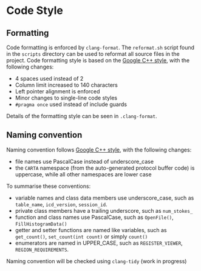 # Code Style
## Formatting

Code formatting is enforced by `clang-format`. The `reformat.sh` script found in the `scripts` directory can be used to reformat all source files in the project. Code formatting style is based on the [Google C++ style](https://google.github.io/styleguide/cppguide.html#Formatting), with the following changes:
* 4 spaces used instead of 2
* Column limit increased to 140 characters
* Left pointer alignment is enforced
* Minor changes to single-line code styles
* `#pragma once` used instead of include guards

Details of the formatting style can be seen in `.clang-format`.

## Naming convention

Naming convention follows [Google C++ style](https://google.github.io/styleguide/cppguide.html#Naming), with the following changes:
* file names use PascalCase instead of underscore_case
* the `CARTA` namespace (from the auto-generated protocol buffer code) is uppercase, while all other namespaces are lower case

To summarise these conventions:
* variable names and class data members use underscore_case, such as `table_name`, `icd_version`, `session_id`.
* private class members have a trailing underscore, such as `num_stokes_`
* function and class names use PascalCase, such as `OpenFile()`, `FillHistogramData()`
* getter and setter functions are named like variables, such as `get_count()`, `set_count(int count)` or simply `count()`
* enumerators are named in UPPER_CASE, such as `REGISTER_VIEWER`, `REGION_REQUIREMENTS`.

Naming convention will be checked using `clang-tidy` (work in progress) 